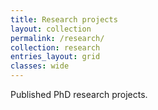 ```yaml
---
title: Research projects
layout: collection
permalink: /research/
collection: research
entries_layout: grid
classes: wide
---
```


Published PhD research projects.
